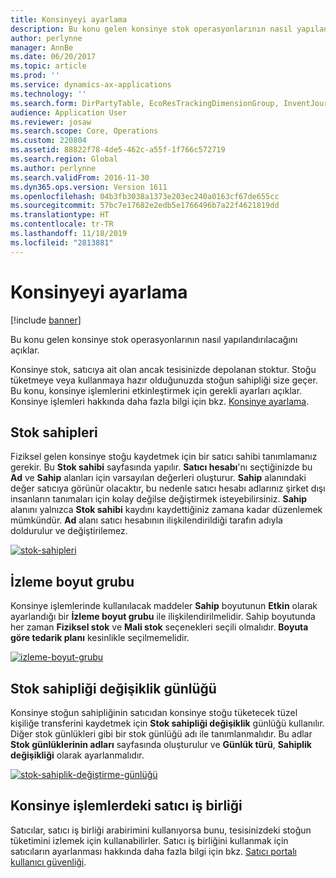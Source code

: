 ```yaml
---
title: Konsinyeyi ayarlama
description: Bu konu gelen konsinye stok operasyonlarının nasıl yapılandırılacağını açıklar.
author: perlynne
manager: AnnBe
ms.date: 06/20/2017
ms.topic: article
ms.prod: ''
ms.service: dynamics-ax-applications
ms.technology: ''
ms.search.form: DirPartyTable, EcoResTrackingDimensionGroup, InventJournalName, InventJournalOwnershipChange, InventOwner, InventTableInventoryDimensionGroups, VendTable
audience: Application User
ms.reviewer: josaw
ms.search.scope: Core, Operations
ms.custom: 220804
ms.assetid: 88822f78-4de5-462c-a55f-1f766c572719
ms.search.region: Global
ms.author: perlynne
ms.search.validFrom: 2016-11-30
ms.dyn365.ops.version: Version 1611
ms.openlocfilehash: 04b3fb3038a1373e203ec240a0163cf67de655cc
ms.sourcegitcommit: 57bc7e17682e2edb5e1766496b7a22f4621819dd
ms.translationtype: HT
ms.contentlocale: tr-TR
ms.lasthandoff: 11/18/2019
ms.locfileid: "2813881"
---
```

# <a name="set-up-consignment"></a>Konsinyeyi ayarlama

[!include [banner](../includes/banner.md)]

Bu konu gelen konsinye stok operasyonlarının nasıl yapılandırılacağını açıklar.

Konsinye stok, satıcıya ait olan ancak tesisinizde depolanan stoktur. Stoğu tüketmeye veya kullanmaya hazır olduğunuzda stoğun sahipliği size geçer. Bu konu, konsinye işlemlerini etkinleştirmek için gerekli ayarları açıklar. Konsinye işlemleri hakkında daha fazla bilgi için bkz. [Konsinye ayarlama](consignment.md).

## <a name="inventory-owners"></a>Stok sahipleri
Fiziksel gelen konsinye stoğu kaydetmek için bir satıcı sahibi tanımlamanız gerekir. Bu **Stok sahibi** sayfasında yapılır. **Satıcı hesabı**'nı seçtiğinizde bu **Ad** ve **Sahip** alanları için varsayılan değerleri oluşturur. **Sahip** alanındaki değer satıcıya görünür olacaktır, bu nedenle satıcı hesabı adlarınız şirket dışı insanların tanımaları için kolay değilse değiştirmek isteyebilirsiniz. **Sahip** alanını yalnızca **Stok sahibi** kaydını kaydettiğiniz zamana kadar düzenlemek mümkündür. **Ad** alanı satıcı hesabının ilişkilendirildiği tarafın adıyla doldurulur ve değiştirilemez.

[![stok-sahipleri](./media/inventory-owners.png)](./media/inventory-owners.png)

## <a name="tracking-dimension-group"></a>İzleme boyut grubu
Konsinye işlemlerinde kullanılacak maddeler **Sahip** boyutunun **Etkin** olarak ayarlandığı bir **İzleme boyut grubu** ile ilişkilendirilmelidir. Sahip boyutunda her zaman **Fiziksel stok** ve **Mali stok** seçenekleri seçili olmalıdır. **Boyuta göre tedarik planı** kesinlikle seçilmemelidir.

[![izleme-boyut-grubu](./media/tracking-dimension-group.png)](./media/tracking-dimension-group.png)

## <a name="inventory-ownership-change-journal"></a>Stok sahipliği değişiklik günlüğü
Konsinye stoğun sahipliğinin satıcıdan konsinye stoğu tüketecek tüzel kişiliğe transferini kaydetmek için **Stok sahipliği değişiklik** günlüğü kullanılır. Diğer stok günlükleri gibi bir stok günlüğü adı ile tanımlanmalıdır. Bu adlar **Stok günlüklerinin adları** sayfasında oluşturulur ve **Günlük türü**, **Sahiplik değişikliği** olarak ayarlanmalıdır.

[![stok-sahiplik-değiştirme-günlüğü](./media/inventory-ownership-change-journal.png)](./media/inventory-ownership-change-journal.png)

## <a name="vendor-collaboration-in-consignment-processes"></a>Konsinye işlemlerdeki satıcı iş birliği
Satıcılar, satıcı iş birliği arabirimini kullanıyorsa bunu, tesisinizdeki stoğun tüketimini izlemek için kullanabilirler. Satıcı iş birliğini kullanmak için satıcıların ayarlanması hakkında daha fazla bilgi için bkz. [Satıcı portalı kullanıcı güvenliği](../procurement/configure-security-vendor-portal-users.md).
